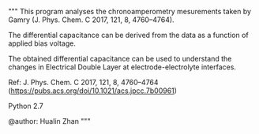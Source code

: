 """
This program analyses the chronoamperometry mesurements taken by Gamry (J. Phys. Chem. C 2017, 121, 8, 4760–4764).

The differential capacitance can be derived from the data as a function of applied bias voltage.

The obtained differential capacitance can be used to understand the changes in Electrical Double Layer at electrode-electrolyte interfaces.

Ref: J. Phys. Chem. C 2017, 121, 8, 4760–4764 (https://pubs.acs.org/doi/10.1021/acs.jpcc.7b00961)

Python 2.7

@author: Hualin Zhan
"""

